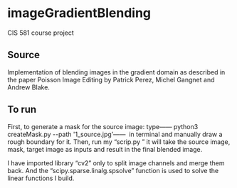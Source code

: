 # imageGradientBlending
CIS 581 course project

## Source
Implementation of blending images in the gradient domain as described in the paper Poisson Image Editing by Patrick Perez, Michel Gangnet and Andrew Blake.

## To run

First, to generate a mask for the source image: type—— python3 createMask.py --path '1_source.jpg’——  in terminal and manually draw a rough boundary for it. Then, run my “scrip.py ” it will take the source image, mask, target image as inputs and  result in the final blended image.

I have imported library “cv2” only to split image channels and merge them back.
And the “scipy.sparse.linalg.spsolve” function is used to solve the linear functions I build.


